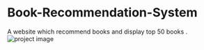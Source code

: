 # Book-Recommendation-System
A website which recommend books and display top 50 books .
<img scr="Projects Images/DSBook1.png" alt="project image"/>
